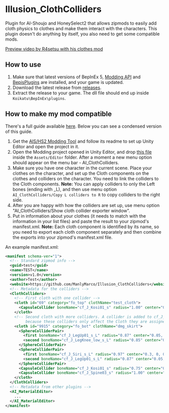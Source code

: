 # Illusion_ClothColliders
Plugin for AI-Shoujo and HoneySelect2 that allows zipmods to easily add cloth physics to clothes and make them interact with the characters. This plugin doesn't do anything by itself, you also need to get some compatible mods.

[Preview video by R4setsu with his clothes mod](https://www.youtube.com/watch?v=9wcddjzqfhE)

## How to use 
1. Make sure that latest versions of BepInEx 5, [Modding API](https://github.com/IllusionMods/IllusionModdingAPI) and [BepisPlugins](https://github.com/IllusionMods/BepisPlugins) are installed, and your game is updated.
2. Download the latest release from [releases](https://github.com/ManlyMarco/Illusion_ClothColliders/releases).
3. Extract the release to your game. The dll file should end up inside `Koikatu\BepInEx\plugins`.

## How to make my mod compatible
There's a full guide available [here](https://github.com/ManlyMarco/Illusion_ClothColliders/blob/master/AI_Cloth_Colliders_Tutorial.pdf). Below you can see a condensed version of this guide.
1. Get the [AIS/HS2 Modding Tool](https://github.com/hooh-hooah/ModdingTool) and follow its readme to set up Unity Editor and open the project in it.
2. Open the Modding project opened in Unity Editor, and drop [this file](https://raw.githubusercontent.com/ManlyMarco/Illusion_ClothColliders/master/Unity%20Editor/ClothColliderInfoExportWindow.cs) inside the `Assets/Editor` folder. After a moment a new menu option should appear on the menu bar - AI_ClothColliders.
3. Make sure you have one character in the current scene. Place your clothes on the character, and set up the Cloth components on the clothes and colliders on the character. You need to link the colliders to the Cloth components.
**Note:** You can apply colliders to only the Left bones (ending with _L), and then use menu option `AI_ClothColliders/Copy L colliders to R` to copy colliders to the right side.
4. After you are happy with how the colliders are set up, use menu option "AI_ClothColliders/Show cloth collider exporter window".
5. Put in information about your clothes (it needs to match with the information in your list files) and paste the result to your zipmod's manifest.xml. 
**Note:** Each cloth component is identified by its name, so you need to export each cloth component separately and then combine the exports into your zipmod's manifest.xml file.

An example manifest.xml:
```xml
<manifest schema-ver="1">
  <!-- Standard zipmod info -->
  <guid>test</guid>
  <name>TEST</name>
  <version>v1.0</version>
  <author>Test</author>
  <website>https://github.com/ManlyMarco/Illusion_ClothColliders</website>
  <!-- Metadata for the colliders -->
  <ClothColliders>
    <!-- First cloth with one collider -->
    <cloth id="69" category="fo_top" clothName="test_cloth">
      <CapsuleCollider boneName="cf_J_Kosi01_s" radius="1.00" center="0.00, 0.00, 0.00" height="2.50" direction="0" />
    </cloth>
    <!-- Second cloth with more colliders. A collider is added to cf_J_Kosi01_s again 
         because these colliders only affect the Cloth they are assigned to and nothing else -->
    <cloth id="9915" category="fo_bot" clothName="dmg_skirt">
      <SphereColliderPair>
        <first boneName="cf_J_LegUp01_s_L" radius="0.87" center="0.05, -0.30, 0.10" />
        <second boneName="cf_J_LegKnee_low_s_L" radius="0.85" center="0.05, 0.00, -0.30" />
      </SphereColliderPair>
      <SphereColliderPair>
        <first boneName="cf_J_Siri_s_L" radius="0.97" center="0.3, 0, 0.7" />
        <second boneName="cf_J_LegUp01_s_L" radius="0.87" center="0.05, -0.30, 0.10" />
      </SphereColliderPair>
      <CapsuleCollider boneName="cf_J_Kosi01_s" radius="0.75" center="0.00, -0.40, -0.30" height="2.80" direction="0" />
      <CapsuleCollider boneName="cf_J_Spine03_s" radius="1.00" center="0.00, 0.00, 0.00" height="2.50" direction="0" />
    </cloth>
  </ClothColliders>
  <!-- Metadata from other plugins -->
  <AI_MaterialEditor>
    ...
  </AI_MaterialEditor>
</manifest>



```

